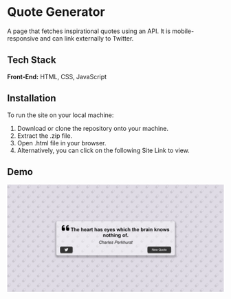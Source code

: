 # Quote Generator

A page that fetches inspirational quotes using an API. It is mobile-responsive and can link externally to Twitter. 


## Tech Stack

**Front-End:** HTML, CSS, JavaScript

## Installation

To run the site on your local machine:

1) Download or clone the repository onto your machine.
2) Extract the .zip file.
3) Open .html file in your browser.
4) Alternatively, you can click on the following Site Link to view.
## Demo

![](images/Screenshot.png)
